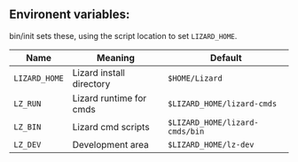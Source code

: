 ## Environent variables:

bin/init sets these, using the script location to set `LIZARD_HOME`.

| Name        | Meaning                  | Default                        |
| -----       | --------                 | --------                       |
|`LIZARD_HOME`| Lizard install directory | `$HOME/Lizard`                 |
|`LZ_RUN`     | Lizard runtime for cmds  | `$LIZARD_HOME/lizard-cmds`     |
|`LZ_BIN`     | Lizard cmd scripts       | `$LIZARD_HOME/lizard-cmds/bin` |
|`LZ_DEV`     | Development area         | `$LIZARD_HOME/lz-dev`          |

